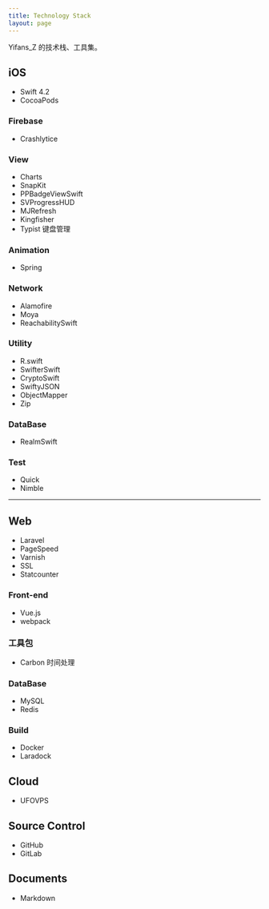 ```yaml
---
title: Technology Stack
layout: page
---
```


Yifans_Z 的技术栈、工具集。

## iOS

- Swift 4.2
- CocoaPods

### Firebase

- Crashlytice

### View

- Charts
- SnapKit
- PPBadgeViewSwift
- SVProgressHUD
- MJRefresh
- Kingfisher
- Typist 键盘管理

### Animation

- Spring

### Network

- Alamofire
- Moya
- ReachabilitySwift

### Utility

- R.swift
- SwifterSwift
- CryptoSwift
- SwiftyJSON
- ObjectMapper
- Zip

### DataBase

- RealmSwift

### Test

- Quick
- Nimble

---

## Web

- Laravel
- PageSpeed
- Varnish
- SSL
- Statcounter

### Front-end

- Vue.js
- webpack

### 工具包

- Carbon 时间处理

### DataBase

- MySQL
- Redis

### Build

- Docker
- Laradock

## Cloud

- UFOVPS

## Source Control

- GitHub
- GitLab

## Documents

- Markdown

